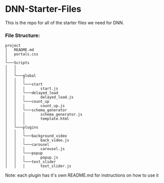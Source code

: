 # DNN-Starter-Files

This is the repo for all of the starter files we need for DNN.

### File Structure:

```
project
│   README.md
│   portals.css
│
└───Scripts
│   │
│   │
│   └───global
│   │   │
│   │   └───start
│   │   │       start.js
│   │   └───delayed_load
│   │   │       delayed_load.js
│   │   └───count_up
│   │   │       count_up.js
│   │   └───schema_generator
│   │   │       schema_generator.js
│   │   │       template.html
│   │   │
│   └───plugins
│   │   │
│   │   └───background_video
│   │   │       back_video.js
│   │   └───carousel
│   │   │       carousel.js
│   │   └───popup
│   │   │       popup.js
│   │   └───text_slider
│   │   │       text_slider.js
```

Note: each plugin has it's own README.md for instructions on how to use it
